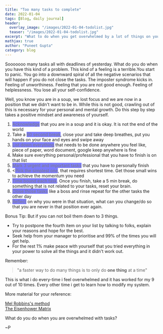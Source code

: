 ```yaml
---
title: "Too many tasks to complete"
date: 2022-01-04
tags: [Blog, daily journal]
header:
  overlay_image: "/images/2022-01-04-todolist.jpg"
  teaser: "/images/2022-01-04-todolist.jpg"
excerpt: "What to do when you get overwhelmed by a lot of things on your plate?"
mathjax: true
author: "Puneet Gupta"
category: blog
---
```


Sooooooo many tasks all with deadlines of yesterday. What do you do when you have this kind of a problem. This kind of a feeling is a terrible.You start to panic. You go into a downward spiral of all the negative scenarios that will happen if you do not close the tasks. The imposter syndrome kicks in. Feeling of unworthiness. Feeling that you are not good enough. Feeling of helplessness. You lose all your self-confidence.

Well, you know you are in a soup, we lost focus and we are now in a position that we didn't want to be in. While this is not good, crawling out of this is necessary for your personal and mental growth. Do this step by step  takes a positive mindset and awareness of yourself.

1. <mark style="background-color: blue; opacity:0.5">Acknowledge</mark> that you are in a soup and it is okay. It is not the end of the world
2. Take a <mark style="background-color: blue; opacity:0.5">60 second break</mark>, close your and take deep breathes, put you hands on your face and eyes and swipe away
3. <mark style="background-color: blue; opacity:0.5">List down everything</mark> that needs to be done anywhere you feel like, piece of paper, word document, google keep anywhere is fine
4. Make sure everything personal/professional that you have to finish is on that list
5. <mark style="background-color: blue; opacity:0.5">Mark 3 urgent and important tasks</mark> that you have to personally finish
6. <<mark style="background-color: blue; opacity:0.5">Pick the simplest one</mark>, that requires shortest time. Get those small wins to achieve the momentum you need
7. <mark style="background-color: blue; opacity:0.5">Time bound each task</mark>. Once you finish, take a 5 min break, do something that is not related to your tasks, reset your brain.
8. <mark style="background-color: blue; opacity:0.5">Close those tasks</mark> like a boss and rinse repeat for the other tasks the other day
9. <mark style="background-color: blue; opacity:0.5">Reflect</mark> on why you were in that situation, what can you change/do so that you are never in that position ever again.

Bonus Tip: But if you can not boil them down to 3 things.
- Try to postpone the fourth item on your list by talking to folks, explain your reasons and hope for the best.
- Seek help from your manager to prioritise and 99% of the times you will get help.
- For the rest 1% make peace with yourself that you tried everything in your power to solve all the things and it didn't work out.

Remember:
> "a faster way to do many things is to only do **one thing** at a time"

This is what i do every-time i feel overwhelmed and it has worked for my 9 out of 10 times. Every other time i get to learn how to modify my system.

More material for your reference:

[Mel Robbins's method](https://www.youtube.com/watch?v=8VKoPSkEN7o&ab_channel=MelRobbins) <br />
[The Eisenhower Matrix](https://todoist.com/productivity-methods/eisenhower-matrix)

What do you do when you are overwhelmed with tasks?

~P
